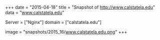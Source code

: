 
+++
date = "2015-04-18"
title = "Snapshot of http://www.calstatela.edu"
data = "www.calstatela.edu"

Server = ["Nginx"]
domain = ["calstatela.edu"]

  image = "snapshots/2015_16/www.calstatela.edu.png"
+++
#
